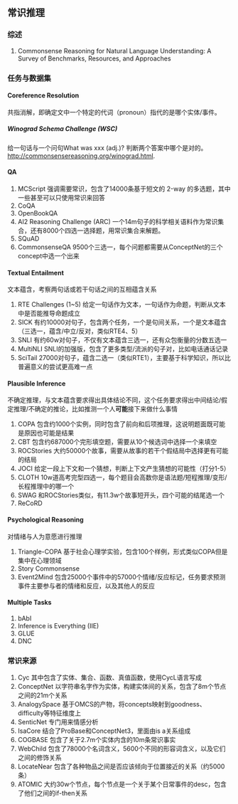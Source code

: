 ## 常识推理

### 综述

1. Commonsense Reasoning for Natural Language Understanding: A Survey of Benchmarks, Resources, and Approaches



### 任务与数据集

#### Coreference Resolution

共指消解，即确定文中一个特定的代词（pronoun）指代的是哪个实体/事件。

##### Winograd Schema Challenge (WSC)

给一句话与一个问句What was xxx (adj.)? 判断两个答案中哪个是对的。 http://commonsensereasoning.org/winograd.html.  

#### QA

1. MCScript
   强调需要常识，包含了14000条基于短文的 2-way 的多选题，其中一些甚至可以只使用常识来回答
2. CoQA
3. OpenBookQA
4. AI2 Reasoning Challenge (ARC)
   一个14m句子的科学相关语料作为常识集合，还有8000个四选一选择题，用常识集合来解题。
5. SQuAD
6. CommonsenseQA
   9500个三选一，每个问题都需要从ConceptNet的三个concept中选一个出来

#### Textual Entailment

文本蕴含，考察两句话或若干句话之间的互相蕴含关系

1. RTE Challenges (1\~5)
   给定一句话作为文本，一句话作为命题，判断从文本中是否能推导命题成立
2. SICK
   有约10000对句子，包含两个任务，一个是句间关系，一个是文本蕴含（三选一，蕴含/中立/反对，类似RTE4、5）
3. SNLI
   有约60w对句子，不仅有文本蕴含三选一，还有众包衡量的分数五选一
4. MultiNLI
   SNLI的加强版，包含了更多类型/流派的句子对，比如电话通话记录
5. SciTail
   27000对句子，蕴含二选一（类似RTE1），主要基于科学知识，所以比普遍意义的尝试更高难一点

#### Plausible Inference

不确定推理，与文本蕴含要求得出具体结论不同，这个任务要求得出中间结论/假定推理/不确定的推论，比如推测一个人**可能**接下来做什么事情

1. COPA
   包含约1000个实例，同时包含了前向和后项推理，这说明题面既可能是原因也可能是结果
2. CBT
   包含约687000个完形填空题，需要从10个候选词中选择一个来填空
3. ROCStories
   大约50000个故事，需要从故事的若干个假结局中选择更有可能的结局
4. JOCI
   给定一段上下文和一个猜想，判断上下文产生猜想的可能性（打分1-5）
5. CLOTH
   10w道高考完型四选一，每个题目会高数你是语法题/短程推理/变形/长程推理中的哪一个
6. SWAG
   和ROCStories类似，有11.3w个故事短开头，四个可能的结尾选一个
7. ReCoRD

#### Psychological Reasoning

对情绪与人为意愿进行推理

1. Triangle-COPA
   基于社会心理学实验，包含100个样例，形式类似COPA但是集中在心理领域
2. Story Commonsense
3. Event2Mind
   包含25000个事件中的57000个情绪/反应标记，任务要求预测事件主要参与者的情绪和反应，以及其他人的反应

#### Multiple Tasks

1. bAbI
2. Inference is Everything (IIE)
3. GLUE
4. DNC



### 常识来源

1. Cyc
   其中包含了实体、集合、函数、真值函数，使用CycL语言写成
2. ConceptNet
   以字符串名字作为实体，构建实体间的关系，包含了8m个节点之间的21m个关系
3. AnalogySpace
   基于OMCS的产物，将concepts映射到goodness、difficulty等特征维度上
4. SenticNet
   专门用来情感分析
5. IsaCore
   结合了ProBase和ConceptNet3，里面由is a关系组成
6. COGBASE
   包含了关于2.7m个实体内含的10m条常识事实
7. WebChild
   包含了78000个名词含义，5600个不同的形容词含义，以及它们之间的修饰关系
8. LocateNear
   包含了各种物品之间是否应该倾向于位置接近的关系（约5000条）
9. ATOMIC
   大约30w个节点，每个节点是一个关于某个日常事件的desc，包含了他们之间的if-then关系

